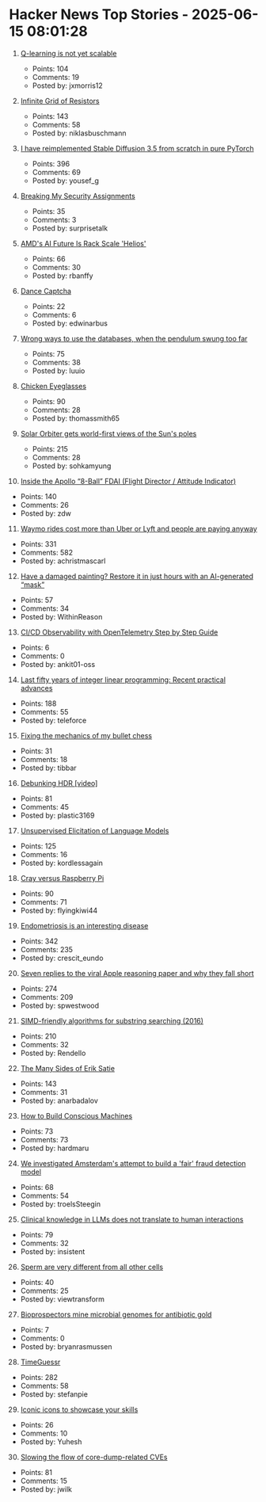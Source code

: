 # Hacker News Top Stories - 2025-06-15 08:01:28

1. [Q-learning is not yet scalable](https://seohong.me/blog/q-learning-is-not-yet-scalable/)
   - Points: 104
   - Comments: 19
   - Posted by: jxmorris12

2. [Infinite Grid of Resistors](https://www.mathpages.com/home/kmath668/kmath668.htm)
   - Points: 143
   - Comments: 58
   - Posted by: niklasbuschmann

3. [I have reimplemented Stable Diffusion 3.5 from scratch in pure PyTorch](https://github.com/yousef-rafat/miniDiffusion)
   - Points: 396
   - Comments: 69
   - Posted by: yousef_g

4. [Breaking My Security Assignments](https://www.akpain.net/blog/breaking-secnet-assignments/)
   - Points: 35
   - Comments: 3
   - Posted by: surprisetalk

5. [AMD's AI Future Is Rack Scale 'Helios'](https://morethanmoore.substack.com/p/amds-ai-future-is-rack-scale-helios)
   - Points: 66
   - Comments: 30
   - Posted by: rbanffy

6. [Dance Captcha](https://dance-captcha.vercel.app/)
   - Points: 22
   - Comments: 6
   - Posted by: edwinarbus

7. [Wrong ways to use the databases, when the pendulum swung too far](https://www.luu.io/posts/2025-database-pendulum)
   - Points: 75
   - Comments: 38
   - Posted by: luuio

8. [Chicken Eyeglasses](https://en.wikipedia.org/wiki/Chicken_eyeglasses)
   - Points: 90
   - Comments: 28
   - Posted by: thomassmith65

9. [Solar Orbiter gets world-first views of the Sun's poles](https://www.esa.int/Science_Exploration/Space_Science/Solar_Orbiter/Solar_Orbiter_gets_world-first_views_of_the_Sun_s_poles)
   - Points: 215
   - Comments: 28
   - Posted by: sohkamyung

10. [Inside the Apollo “8-Ball” FDAI (Flight Director / Attitude Indicator)](https://www.righto.com/2025/06/inside-apollo-fdai.html)
   - Points: 140
   - Comments: 26
   - Posted by: zdw

11. [Waymo rides cost more than Uber or Lyft and people are paying anyway](https://techcrunch.com/2025/06/12/waymo-rides-cost-more-than-uber-or-lyft-and-people-are-paying-anyway/)
   - Points: 331
   - Comments: 582
   - Posted by: achristmascarl

12. [Have a damaged painting? Restore it in just hours with an AI-generated “mask”](https://news.mit.edu/2025/restoring-damaged-paintings-using-ai-generated-mask-0611)
   - Points: 57
   - Comments: 34
   - Posted by: WithinReason

13. [CI/CD Observability with OpenTelemetry Step by Step Guide](https://signoz.io/blog/cicd-observability-with-opentelemetry/)
   - Points: 6
   - Comments: 0
   - Posted by: ankit01-oss

14. [Last fifty years of integer linear programming: Recent practical advances](https://inria.hal.science/hal-04776866v1)
   - Points: 188
   - Comments: 55
   - Posted by: teleforce

15. [Fixing the mechanics of my bullet chess](https://jacobbrazeal.wordpress.com/2025/06/14/fixing-the-mechanics-of-my-bullet-chess/)
   - Points: 31
   - Comments: 18
   - Posted by: tibbar

16. [Debunking HDR [video]](https://yedlin.net/DebunkingHDR/index.html)
   - Points: 81
   - Comments: 45
   - Posted by: plastic3169

17. [Unsupervised Elicitation of Language Models](https://arxiv.org/abs/2506.10139)
   - Points: 125
   - Comments: 16
   - Posted by: kordlessagain

18. [Cray versus Raspberry Pi](https://www.aardvark.co.nz/daily/2025/0611.shtml)
   - Points: 90
   - Comments: 71
   - Posted by: flyingkiwi44

19. [Endometriosis is an interesting disease](https://www.owlposting.com/p/endometriosis-is-an-incredibly-interesting)
   - Points: 342
   - Comments: 235
   - Posted by: crescit_eundo

20. [Seven replies to the viral Apple reasoning paper and why they fall short](https://garymarcus.substack.com/p/seven-replies-to-the-viral-apple)
   - Points: 274
   - Comments: 209
   - Posted by: spwestwood

21. [SIMD-friendly algorithms for substring searching (2016)](http://0x80.pl/notesen/2016-11-28-simd-strfind.html)
   - Points: 210
   - Comments: 32
   - Posted by: Rendello

22. [The Many Sides of Erik Satie](https://thereader.mitpress.mit.edu/the-many-sides-of-erik-satie/)
   - Points: 143
   - Comments: 31
   - Posted by: anarbadalov

23. [How to Build Conscious Machines](https://osf.io/preprints/thesiscommons/wehmg_v1)
   - Points: 73
   - Comments: 73
   - Posted by: hardmaru

24. [We investigated Amsterdam's attempt to build a 'fair' fraud detection model](https://www.lighthousereports.com/methodology/amsterdam-fairness/)
   - Points: 68
   - Comments: 54
   - Posted by: troelsSteegin

25. [Clinical knowledge in LLMs does not translate to human interactions](https://arxiv.org/pdf/2504.18919)
   - Points: 79
   - Comments: 32
   - Posted by: insistent

26. [Sperm are very different from all other cells](https://www.bbc.com/future/article/20250613-untangling-the-mysteries-of-what-we-dont-know-about-sperm)
   - Points: 40
   - Comments: 25
   - Posted by: viewtransform

27. [Bioprospectors mine microbial genomes for antibiotic gold](https://cen.acs.org/pharmaceuticals/drug-discovery/Bioprospectors-mine-microbial-genomes-antibiotic/103/web/2025/06)
   - Points: 7
   - Comments: 0
   - Posted by: bryanrasmussen

28. [TimeGuessr](https://timeguessr.com/)
   - Points: 282
   - Comments: 58
   - Posted by: stefanpie

29. [Iconic icons to showcase your skills](https://github.com/YuheshPandian/ICONIC)
   - Points: 26
   - Comments: 10
   - Posted by: Yuhesh

30. [Slowing the flow of core-dump-related CVEs](https://lwn.net/SubscriberLink/1024160/f18b880c8cd1eef1/)
   - Points: 81
   - Comments: 15
   - Posted by: jwilk

